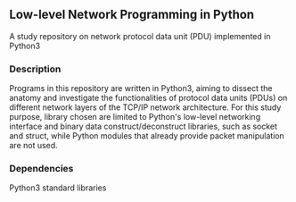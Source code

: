 ## Low-level Network Programming in Python
A study repository on network protocol data unit (PDU) implemented in Python3 
### Description
Programs in this repository are written in Python3, aiming to dissect the anatomy and investigate the functionalities of protocol data units (PDUs) on different network layers of the TCP/IP network architecture.
For this study purpose, library chosen are limited to Python's low-level networking interface and binary data construct/deconstruct libraries, such as socket and struct, while Python modules that already provide packet manipulation are not used.
### Dependencies 
Python3 standard libraries
